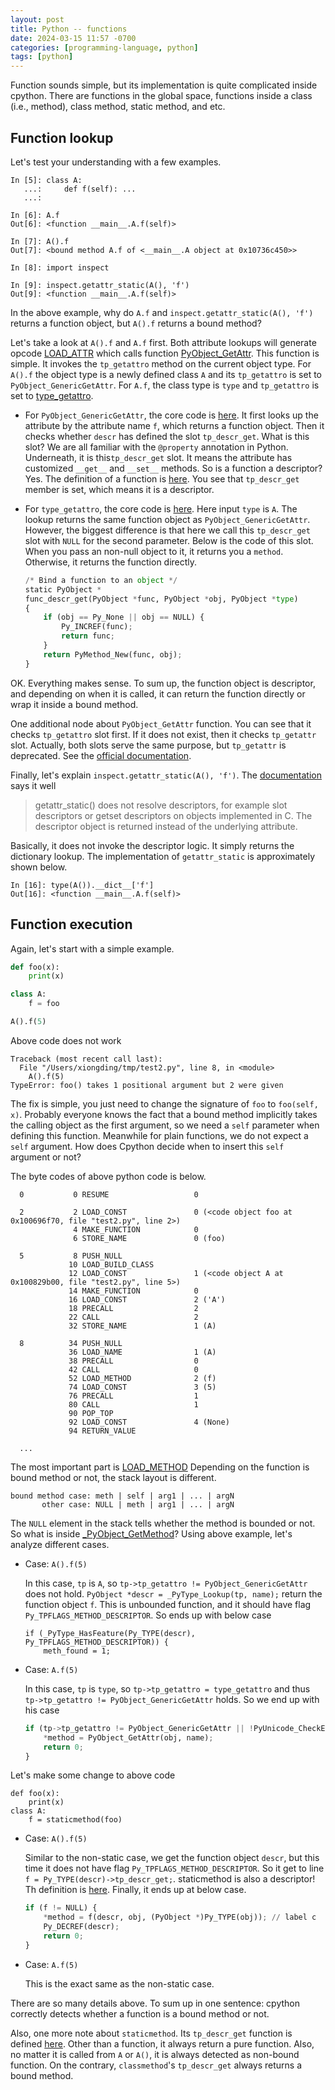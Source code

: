 ```yaml
---
layout: post
title: Python -- functions
date: 2024-03-15 11:57 -0700
categories: [programming-language, python]
tags: [python]
---
```


Function sounds simple, but its implementation is quite complicated inside
cpython. There are functions in the global space, functions inside a class
(i.e., method), class method, static method, and etc.

## Function lookup

Let's test your understanding with a few examples.

```
In [5]: class A:
   ...:     def f(self): ...
   ...:

In [6]: A.f
Out[6]: <function __main__.A.f(self)>

In [7]: A().f
Out[7]: <bound method A.f of <__main__.A object at 0x10736c450>>

In [8]: import inspect

In [9]: inspect.getattr_static(A(), 'f')
Out[9]: <function __main__.A.f(self)>
```

In the above example, why do `A.f` and `inspect.getattr_static(A(), 'f')`
returns a function object, but `A().f` returns a bound method?

Let's take a look at `A().f` and `A.f` first. Both attribute lookups will
generate opcode
[LOAD_ATTR](https://github.com/python/cpython/blob/878ead1ac1651965126322c1b3d124faf5484dc6/Python/ceval.c#L3460)
which calls function
[PyObject_GetAttr](https://github.com/python/cpython/blob/878ead1ac1651965126322c1b3d124faf5484dc6/Objects/object.c#L904).
This function is simple. It invokes the `tp_getattro` method on the current
object type. For `A().f` the object type is a newly defined class `A` and its
`tp_getattro` is set to `PyObject_GenericGetAttr`. For `A.f`, the class type is
`type` and `tp_getattro` is set to
[type_getattro](https://github.com/python/cpython/blob/878ead1ac1651965126322c1b3d124faf5484dc6/Objects/typeobject.c#L4410).

- For `PyObject_GenericGetAttr`, the core code is
  [here](https://github.com/python/cpython/blob/878ead1ac1651965126322c1b3d124faf5484dc6/Objects/object.c#L1271-1283).
  It first looks up the attribute by the attribute name `f`, which returns a
  function object. Then it checks whether `descr` has defined the slot
  `tp_descr_get`. What is this slot? We are all familiar with the `@property`
  annotation in Python. Underneath, it is this`tp_descr_get` slot. It means the
  attribute has customized `__get__` and `__set__` methods. So is a function a
  descriptor? Yes. The definition of a function is
  [here](https://github.com/python/cpython/blob/878ead1ac1651965126322c1b3d124faf5484dc6/Objects/funcobject.c#L757).
  You see that `tp_descr_get` member is set, which means it is a descriptor.

- For `type_getattro`, the core code is
  [here](https://github.com/python/cpython/blob/878ead1ac1651965126322c1b3d124faf5484dc6/Objects/typeobject.c#L3946-L3960).
  Here input `type` is `A`. The lookup returns the same function object as
  `PyObject_GenericGetAttr`. However, the biggest difference is that here we
  call this `tp_descr_get` slot with `NULL` for the second parameter. Below is
  the code of this slot. When you pass an non-null object to it, it returns you
  a `method`. Otherwise, it returns the function directly.

  ```python
  /* Bind a function to an object */
  static PyObject *
  func_descr_get(PyObject *func, PyObject *obj, PyObject *type)
  {
      if (obj == Py_None || obj == NULL) {
          Py_INCREF(func);
          return func;
      }
      return PyMethod_New(func, obj);
  }
  ```

OK. Everything makes sense. To sum up, the function object is descriptor, and
depending on when it is called, it can return the function directly or wrap it
inside a bound method.

One additional node about `PyObject_GetAttr` function. You can see that it
checks `tp_getattro` slot first. If it does not exist, then it checks
`tp_getattr` slot. Actually, both slots serve the same purpose, but
`tp_getattr` is deprecated. See the
[official documentation](https://github.com/python/cpython/blob/878ead1ac1651965126322c1b3d124faf5484dc6/Doc/c-api/typeobj.rst#L759).

Finally, let's explain `inspect.getattr_static(A(), 'f')`. The
[documentation](https://docs.python.org/3/library/inspect.html#inspect.getattr_static)
says it well

> getattr_static() does not resolve descriptors, for example slot descriptors
> or getset descriptors on objects implemented in C. The descriptor object is
> returned instead of the underlying attribute.

Basically, it does not invoke the descriptor logic. It simply returns the
dictionary lookup. The implementation of `getattr_static` is approximately
shown below.

```
In [16]: type(A()).__dict__['f']
Out[16]: <function __main__.A.f(self)>
```

## Function execution

Again, let's start with a simple example.

```python
def foo(x):
    print(x)

class A:
    f = foo

A().f(5)
```

Above code does not work

```
Traceback (most recent call last):
  File "/Users/xiongding/tmp/test2.py", line 8, in <module>
    A().f(5)
TypeError: foo() takes 1 positional argument but 2 were given
```

The fix is simple, you just need to change the signature of `foo` to
`foo(self, x)`. Probably everyone knows the fact that a bound method implicitly
takes the calling object as the first argument, so we need a `self` parameter
when defining this function. Meanwhile for plain functions, we do not expect a
`self` argument. How does Cpython decide when to insert this `self` argument or
not?

The byte codes of above python code is below.

```
  0           0 RESUME                   0

  2           2 LOAD_CONST               0 (<code object foo at 0x100696f70, file "test2.py", line 2>)
              4 MAKE_FUNCTION            0
              6 STORE_NAME               0 (foo)

  5           8 PUSH_NULL
             10 LOAD_BUILD_CLASS
             12 LOAD_CONST               1 (<code object A at 0x100829b00, file "test2.py", line 5>)
             14 MAKE_FUNCTION            0
             16 LOAD_CONST               2 ('A')
             18 PRECALL                  2
             22 CALL                     2
             32 STORE_NAME               1 (A)

  8          34 PUSH_NULL
             36 LOAD_NAME                1 (A)
             38 PRECALL                  0
             42 CALL                     0
             52 LOAD_METHOD              2 (f)
             74 LOAD_CONST               3 (5)
             76 PRECALL                  1
             80 CALL                     1
             90 POP_TOP
             92 LOAD_CONST               4 (None)
             94 RETURN_VALUE

  ...
```

The most important part is
[LOAD_METHOD](https://github.com/python/cpython/blob/878ead1ac1651965126322c1b3d124faf5484dc6/Python/ceval.c#L4483)
Depending on the function is bound method or not, the stack layout is
different.

```
bound method case: meth | self | arg1 | ... | argN
       other case: NULL | meth | arg1 | ... | argN
```

The `NULL` element in the stack tells whether the method is bounded or not. So
what is inside
[\_PyObject_GetMethod](https://github.com/python/cpython/blob/878ead1ac1651965126322c1b3d124faf5484dc6/Objects/object.c#L1150)?
Using above example, let's analyze different cases.

- Case: `A().f(5)`

  In this case, `tp` is `A`, so `tp->tp_getattro != PyObject_GenericGetAttr`
  does not hold. `PyObject *descr = _PyType_Lookup(tp, name);` return the
  function object `f`. This is unbounded function, and it should have flag
  `Py_TPFLAGS_METHOD_DESCRIPTOR`. So ends up with below case

  ```
  if (_PyType_HasFeature(Py_TYPE(descr), Py_TPFLAGS_METHOD_DESCRIPTOR)) {
      meth_found = 1;
  ```

- Case: `A.f(5)`

  In this case, `tp` is `type`, so `tp->tp_getattro = type_getattro` and thus
  `tp->tp_getattro != PyObject_GenericGetAttr` holds. So we end up with his
  case

  ```python
  if (tp->tp_getattro != PyObject_GenericGetAttr || !PyUnicode_CheckExact(name)) {
      *method = PyObject_GetAttr(obj, name);
      return 0;
  }
  ```

Let's make some change to above code

```
def foo(x):
    print(x)
class A:
    f = staticmethod(foo)
```

- Case: `A().f(5)`

  Similar to the non-static case, we get the function object `descr`, but this
  time it does not have flag `Py_TPFLAGS_METHOD_DESCRIPTOR`. So it get to line
  `f = Py_TYPE(descr)->tp_descr_get;`. staticmethod is also a descriptor! Th
  definition is
  [here](https://github.com/python/cpython/blob/878ead1ac1651965126322c1b3d124faf5484dc6/Objects/funcobject.c#L1213).
  Finally, it ends up at below case.

  ```python
  if (f != NULL) {
      *method = f(descr, obj, (PyObject *)Py_TYPE(obj)); // label c
      Py_DECREF(descr);
      return 0;
  }
  ```

- Case: `A.f(5)`

  This is the exact same as the non-static case.

There are so many details above. To sum up in one sentence: cpython correctly
detects whether a function is a bound method or not.

Also, one more note about `staticmethod`. Its `tp_descr_get` function is
defined
[here](https://github.com/python/cpython/blob/878ead1ac1651965126322c1b3d124faf5484dc6/Objects/funcobject.c#L1089).
Other than a function, it always return a pure function. Also, no matter it is
called from `A` or `A()`, it is always detected as non-bound function. On the
contrary, `classmethod`'s `tp_descr_get` always returns a bound method.
